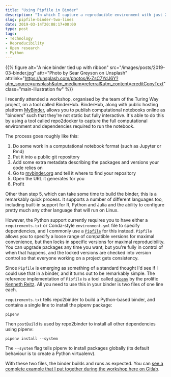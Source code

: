 ```yaml
---
title: "Using Pipfile in Binder"
description: "In which I capture a reproducible environment with just 2 lines of code"
slug: pipfile-binder-two-lines
date: 2019-03-14T20:08:17+00:00
type: post
tags:
- Technology
- Reproducibility
- Open research
- Python
---
```


{{% figure alt="A nice binder tied up with ribbon"
src="/images/posts/2019-03-binder.jpg"
attr="Photo by Sear Greyson on Unsplash"
attrlink="https://unsplash.com/photos/K-ZsC7YdJ6Y?utm_source=unsplash&utm_medium=referral&utm_content=creditCopyText"
class="main-illustration fw" %}}

I recently attended a workshop, organised by the team of the Turing Way project, on a tool called BinderHub. BinderHub, along with public hosting platform [MyBinder][], allows you to publish computational notebooks online as "binders" such that they're not static but fully interactive. It's able to do this by using a tool called repo2docker to capture the full computational environment and dependencies required to run the notebook.

The process goes roughly like this:

1. Do some work in a computational notebook format (such as Jupyter or Rmd)
2. Put it into a public git repository
3. Add some extra metadata describing the packages and versions your code relies on
4. Go to [mybinder.org][] and tell it where to find your repository
5. Open the URL it generates for you
6. Profit

[mybinder.org]: https://mybinder.org

Other than step 5, which can take some time to build the binder, this is a remarkably quick process. It supports a number of different languages too, including built-in support for R, Python and Julia and the ability to configure pretty much any other language that will run on Linux.

However, the Python support currently requires you to have either a `requirements.txt` or Conda-style `environment.yml` file to specify dependencies, and I commonly use a [`Pipfile`][Pipfile] for this instead. `Pipfile` allows you to specify a loose range of compatible versions for maximal convenience, but then locks in specific versions for maximal reproducibility. You can upgrade packages any time you want, but you're fully in control of when that happens, and the locked versions are checked into version control so that everyone working on a project gets consistency.

Since `Pipfile` is emerging as something of a standard thought I'd see if I could use that in a binder, and it turns out to be remarkably simple. The reference implementation of `Pipfile` is a tool called [`pipenv`][pipenv] by the prolific [Kenneth Reitz][]. All you need to use this in your binder is two files of one line each.

`requirements.txt` tells repo2binder to build a Python-based binder, and contains a single line to install the pipenv package:

```
pipenv
```

Then `postBuild` is used by repo2binder to install all other dependencies using pipenv:

```shell
pipenv install --system
```

The ```--system``` flag tells pipenv to install packages globally (its default behaviour is to create a Python virtualenv).

With these two files, the binder builds and runs as expected. You can [see a complete example that I put together during the workshop here on Gitlab][binder example].

[binder example]: https://gitlab.com/jezcope/runkeeper-data
[MyBinder]: https://mybinder.org/
[Pipfile]: https://github.com/pypa/pipfile
[pipenv]: https://pipenv.readthedocs.io/en/latest/
[Kenneth Reitz]: http://kennethreitz.org/
